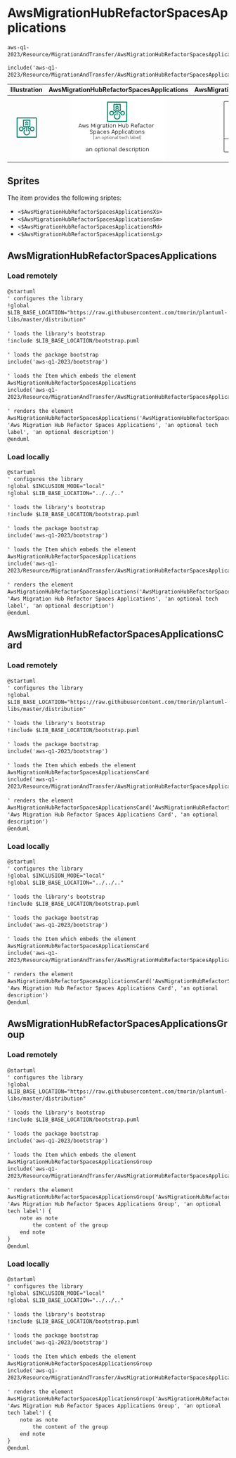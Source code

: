 # AwsMigrationHubRefactorSpacesApplications


```text
aws-q1-2023/Resource/MigrationAndTransfer/AwsMigrationHubRefactorSpacesApplications
```

```text
include('aws-q1-2023/Resource/MigrationAndTransfer/AwsMigrationHubRefactorSpacesApplications')
```



| Illustration | AwsMigrationHubRefactorSpacesApplications | AwsMigrationHubRefactorSpacesApplicationsCard | AwsMigrationHubRefactorSpacesApplicationsGroup |
| :---: | :---: | :---: | :---: |
| ![illustration for Illustration](../../../aws-q1-2023/Resource/MigrationAndTransfer/AwsMigrationHubRefactorSpacesApplications.png) | ![illustration for AwsMigrationHubRefactorSpacesApplications](../../../aws-q1-2023/Resource/MigrationAndTransfer/AwsMigrationHubRefactorSpacesApplications.Local.png) | ![illustration for AwsMigrationHubRefactorSpacesApplicationsCard](../../../aws-q1-2023/Resource/MigrationAndTransfer/AwsMigrationHubRefactorSpacesApplicationsCard.Local.png) | ![illustration for AwsMigrationHubRefactorSpacesApplicationsGroup](../../../aws-q1-2023/Resource/MigrationAndTransfer/AwsMigrationHubRefactorSpacesApplicationsGroup.Local.png) |



## Sprites
The item provides the following sriptes:

- `<$AwsMigrationHubRefactorSpacesApplicationsXs>`
- `<$AwsMigrationHubRefactorSpacesApplicationsSm>`
- `<$AwsMigrationHubRefactorSpacesApplicationsMd>`
- `<$AwsMigrationHubRefactorSpacesApplicationsLg>`





## AwsMigrationHubRefactorSpacesApplications

### Load remotely
```plantuml
@startuml
' configures the library
!global $LIB_BASE_LOCATION="https://raw.githubusercontent.com/tmorin/plantuml-libs/master/distribution"

' loads the library's bootstrap
!include $LIB_BASE_LOCATION/bootstrap.puml

' loads the package bootstrap
include('aws-q1-2023/bootstrap')

' loads the Item which embeds the element AwsMigrationHubRefactorSpacesApplications
include('aws-q1-2023/Resource/MigrationAndTransfer/AwsMigrationHubRefactorSpacesApplications')

' renders the element
AwsMigrationHubRefactorSpacesApplications('AwsMigrationHubRefactorSpacesApplications', 'Aws Migration Hub Refactor Spaces Applications', 'an optional tech label', 'an optional description')
@enduml
```

### Load locally
```plantuml
@startuml
' configures the library
!global $INCLUSION_MODE="local"
!global $LIB_BASE_LOCATION="../../.."

' loads the library's bootstrap
!include $LIB_BASE_LOCATION/bootstrap.puml

' loads the package bootstrap
include('aws-q1-2023/bootstrap')

' loads the Item which embeds the element AwsMigrationHubRefactorSpacesApplications
include('aws-q1-2023/Resource/MigrationAndTransfer/AwsMigrationHubRefactorSpacesApplications')

' renders the element
AwsMigrationHubRefactorSpacesApplications('AwsMigrationHubRefactorSpacesApplications', 'Aws Migration Hub Refactor Spaces Applications', 'an optional tech label', 'an optional description')
@enduml
```

## AwsMigrationHubRefactorSpacesApplicationsCard

### Load remotely
```plantuml
@startuml
' configures the library
!global $LIB_BASE_LOCATION="https://raw.githubusercontent.com/tmorin/plantuml-libs/master/distribution"

' loads the library's bootstrap
!include $LIB_BASE_LOCATION/bootstrap.puml

' loads the package bootstrap
include('aws-q1-2023/bootstrap')

' loads the Item which embeds the element AwsMigrationHubRefactorSpacesApplicationsCard
include('aws-q1-2023/Resource/MigrationAndTransfer/AwsMigrationHubRefactorSpacesApplications')

' renders the element
AwsMigrationHubRefactorSpacesApplicationsCard('AwsMigrationHubRefactorSpacesApplicationsCard', 'Aws Migration Hub Refactor Spaces Applications Card', 'an optional description')
@enduml
```

### Load locally
```plantuml
@startuml
' configures the library
!global $INCLUSION_MODE="local"
!global $LIB_BASE_LOCATION="../../.."

' loads the library's bootstrap
!include $LIB_BASE_LOCATION/bootstrap.puml

' loads the package bootstrap
include('aws-q1-2023/bootstrap')

' loads the Item which embeds the element AwsMigrationHubRefactorSpacesApplicationsCard
include('aws-q1-2023/Resource/MigrationAndTransfer/AwsMigrationHubRefactorSpacesApplications')

' renders the element
AwsMigrationHubRefactorSpacesApplicationsCard('AwsMigrationHubRefactorSpacesApplicationsCard', 'Aws Migration Hub Refactor Spaces Applications Card', 'an optional description')
@enduml
```

## AwsMigrationHubRefactorSpacesApplicationsGroup

### Load remotely
```plantuml
@startuml
' configures the library
!global $LIB_BASE_LOCATION="https://raw.githubusercontent.com/tmorin/plantuml-libs/master/distribution"

' loads the library's bootstrap
!include $LIB_BASE_LOCATION/bootstrap.puml

' loads the package bootstrap
include('aws-q1-2023/bootstrap')

' loads the Item which embeds the element AwsMigrationHubRefactorSpacesApplicationsGroup
include('aws-q1-2023/Resource/MigrationAndTransfer/AwsMigrationHubRefactorSpacesApplications')

' renders the element
AwsMigrationHubRefactorSpacesApplicationsGroup('AwsMigrationHubRefactorSpacesApplicationsGroup', 'Aws Migration Hub Refactor Spaces Applications Group', 'an optional tech label') {
    note as note
        the content of the group
    end note
}
@enduml
```

### Load locally
```plantuml
@startuml
' configures the library
!global $INCLUSION_MODE="local"
!global $LIB_BASE_LOCATION="../../.."

' loads the library's bootstrap
!include $LIB_BASE_LOCATION/bootstrap.puml

' loads the package bootstrap
include('aws-q1-2023/bootstrap')

' loads the Item which embeds the element AwsMigrationHubRefactorSpacesApplicationsGroup
include('aws-q1-2023/Resource/MigrationAndTransfer/AwsMigrationHubRefactorSpacesApplications')

' renders the element
AwsMigrationHubRefactorSpacesApplicationsGroup('AwsMigrationHubRefactorSpacesApplicationsGroup', 'Aws Migration Hub Refactor Spaces Applications Group', 'an optional tech label') {
    note as note
        the content of the group
    end note
}
@enduml
```

